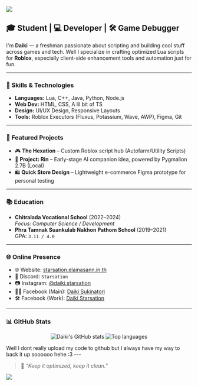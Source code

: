 <img src="https://capsule-render.vercel.app/api?type=waving&color=0:1a1a1a,100:2b2b2b&height=180&section=header&text=Hey%20there,%20I'm%20Daiki!&fontSize=30&fontColor=ffffff&animation=fadeIn" />

## 🎓 Student | 💻 Developer | 🛠️ Game Debugger

I'm **Daiki** — a freshman passionate about scripting and building cool stuff across games and tech. Well I specialize in crafting optimized Lua scripts for **Roblox**, especially client-side enhancement tools and automation just for fun.

---

### 🧰 Skills & Technologies

- **Languages:** Lua, C++, Java, Python, Node.js  
- **Web Dev:** HTML, CSS, A lil bit of TS
- **Design:** UI/UX Design, Responsive Layouts  
- **Tools:** Roblox Executors (Fluxus, Potassium, Wave, AWP), Figma, Git

---

### 🚀 Featured Projects

- 🎮 **The Hexation** – Custom Roblox script hub (Autofarm/Utility Scripts)  
- 🧠 **Project: Rin** – Early-stage AI companion idea, powered by Pygmalion 2.7B (Local)
- 🛍️ **Quick Store Design** – Lightweight e-commerce Figma prototype for personal testing

---

### 📚 Education

- **Chitralada Vocational School** (2022–2024)  
  _Focus: Computer Science / Development_  
- **Phra Tamnak Suankulab Nakhon Pathom School** (2019–2021)  
  GPA: `3.11 / 4.0`

---

### 🌐 Online Presence

- 🌐 Website: [starsation.elainasann.in.th](https://starsation.elainasann.in.th)  
- 💬 Discord: `Starsation`  
- 📷 Instagram: [@daiki.starsation](https://www.instagram.com/daiki.starsation)  
- 🧑‍💼 Facebook (Main): [Daiki Sukinatori](https://www.facebook.com/share/18WkqTZi7V/)  
- 🛠️ Facebook (Work): [Daiki Starsation](https://www.facebook.com/share/165dBsbuQV/)

---

### 📊 GitHub Stats

<p align="center">
  <img src="https://github-readme-stats.vercel.app/api?username=StarsationX&show_icons=true&theme=tokyonight" alt="Daiki's GitHub stats" />
  <img src="https://github-readme-stats.vercel.app/api/top-langs/?username=StarsationX&layout=compact&theme=tokyonight" alt="Top languages" />
</p>
Well I dont really upload my code to github but I always have my way to back it up soooooo hehe :3
---

> 🧠 _“Keep it optimized, keep it clean.”_

<img src="https://capsule-render.vercel.app/api?type=waving&color=0:1a1a1a,100:2b2b2b&height=120&section=footer" />

